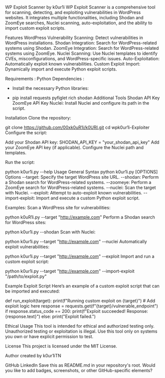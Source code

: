 WP Exploit Scanner by k0ur1i
WP Exploit Scanner is a comprehensive tool for scanning, detecting, and exploiting vulnerabilities in WordPress websites. It integrates multiple functionalities, including Shodan and ZoomEye searches, Nuclei scanning, auto-exploitation, and the ability to import custom exploit scripts.

Features
WordPress Vulnerability Scanning: Detect vulnerabilities in WordPress installations.
Shodan Integration: Search for WordPress-related systems using Shodan.
ZoomEye Integration: Search for WordPress-related systems using ZoomEye.
Nuclei Scanning: Use Nuclei templates to identify CVEs, misconfigurations, and WordPress-specific issues.
Auto-Exploitation: Automatically exploit known vulnerabilities.
Custom Exploit Import: Dynamically import and execute Python exploit scripts.


Requirements :
Python Dependencies :
- Install the necessary Python libraries:

- pip install requests pyfiglet rich shodan
Additional Tools
Shodan API Key
ZoomEye API Key
Nuclei:
Install Nuclei and configure its path in the script.



Installation
Clone the repository:

git clone https://github.com/00xk0uR1i/k0URI.git
cd wpk0ur1i-Exploiter
Configure the script:

Add your Shodan API key:
SHODAN_API_KEY = "your_shodan_api_key"
Add your ZoomEye API key (if applicable).
Configure the Nuclei path and templates.



Run the script:

python k0ur1i.py --help
Usage
General Syntax
python k0ur1i.py [OPTIONS]
Options
--target: Specify the target WordPress site URL.
--shodan: Perform a Shodan search for WordPress-related systems.
--zoomeye: Perform a ZoomEye search for WordPress-related systems.
--nuclei: Scan the target with Nuclei.
--exploit: Attempt to auto-exploit known vulnerabilities.
--import-exploit: Import and execute a custom Python exploit script.


Examples:
Scan a WordPress site for vulnerabilities:

python k0uR1i.py --target "http://example.com"
Perform a Shodan search for WordPress sites:

python k0ur1i.py --shodan
Scan with Nuclei:

python k0ur1i.py --target "http://example.com" --nuclei
Automatically exploit vulnerabilities:

python k0ur1i.py --target "http://example.com" --exploit
Import and run a custom exploit script:

python k0ur1i.py --target "http://example.com" --import-exploit "/path/to/exploit.py"


Example Exploit Script
Here’s an example of a custom exploit script that can be imported and executed:

def run_exploit(target):
    print(f"Running custom exploit on {target}")
    # Add exploit logic here
    response = requests.get(f"{target}/vulnerable_endpoint")
    if response.status_code == 200:
        print(f"Exploit succeeded! Response: {response.text}")
    else:
        print("Exploit failed.")






        
Ethical Usage
This tool is intended for ethical and authorized testing only. Unauthorized testing or exploitation is illegal. Use this tool only on systems you own or have explicit permission to test.






License
This project is licensed under the MIT License.

Author
created by k0ur1iTN

GitHub
LinkedIn
Save this as README.md in your repository's root. Would you like to add badges, screenshots, or other GitHub-specific elements?






